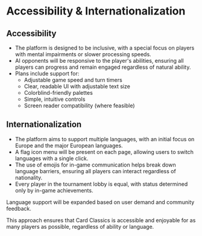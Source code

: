 # Accessibility & Internationalization

## Accessibility
- The platform is designed to be inclusive, with a special focus on players with mental impairments or slower processing speeds.
- AI opponents will be responsive to the player's abilities, ensuring all players can progress and remain engaged regardless of natural ability.
- Plans include support for:
  - Adjustable game speed and turn timers
  - Clear, readable UI with adjustable text size
  - Colorblind-friendly palettes
  - Simple, intuitive controls
  - Screen reader compatibility (where feasible)


## Internationalization
- The platform aims to support multiple languages, with an initial focus on Europe and the major European languages.
- A flag icon menu will be present on each page, allowing users to switch languages with a single click.
- The use of emojis for in-game communication helps break down language barriers, ensuring all players can interact regardless of nationality.
- Every player in the tournament lobby is equal, with status determined only by in-game achievements.

Language support will be expanded based on user demand and community feedback.

This approach ensures that Card Classics is accessible and enjoyable for as many players as possible, regardless of ability or language.
